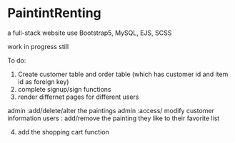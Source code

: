 # PaintintRenting
a full-stack website use Bootstrap5, MySQL, EJS, SCSS

work in progress still 

To do:
1. Create customer table and order table (which has customer id and item id as foreign key)
2. complete signup/sign functions
3. render differnet pages for different users

admin :add/delete/alter the paintings
admin :access/ modify customer information
users : add/remove the painting they like to their favorite list

4. add the shopping cart function



